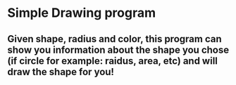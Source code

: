 # Simple Drawing program

## Given shape, radius and color, this program can show you information about the shape you chose (if circle for example: raidus, area, etc) and will draw the shape for you!
